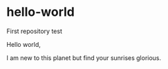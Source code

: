 # hello-world
First repository test

Hello world,

I am new to this planet but find your sunrises glorious.
